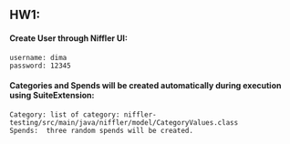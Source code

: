 ## HW1:

#### Create User through Niffler UI:

```agsl
username: dima
password: 12345
```

#### Categories and Spends will be created automatically during execution using SuiteExtension:

    Category: list of category: niffler-testing/src/main/java/niffler/model/CategoryValues.class
    Spends:  three random spends will be created.